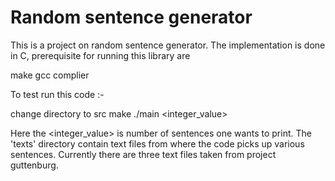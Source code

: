 # Random sentence generator

This is a project on random sentence generator. The implementation is done in C, prerequisite for running this library are

make
gcc complier

To test run this code :-

change directory to src
make
./main <integer_value>

Here the <integer_value> is number of sentences one wants to print. The 'texts' directory contain text files from where the code picks up various sentences. Currently there are three text files taken from project guttenburg. 
